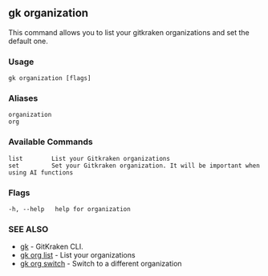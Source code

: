 ## gk organization

This command allows you to list your gitkraken organizations and set the default one.

### Usage
```
gk organization [flags]
```
### Aliases
```
organization 
org
```

### Available Commands
```
list        List your Gitkraken organizations
set         Set your Gitkraken organization. It will be important when using AI functions
```

### Flags

```
-h, --help   help for organization
```

### SEE ALSO

* [gk](gk.md)	 - GitKraken CLI.
* [gk org list](gk_org_list.md)	 - List your organizations
* [gk org switch](gk_org_switch.md)	 - Switch to a different organization